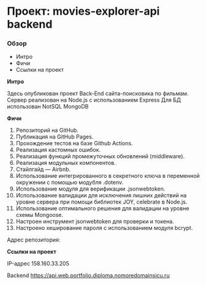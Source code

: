 # Проект: movies-explorer-api backend

### Обзор
* Интро
* Фичи
* Ссылки на проект

**Интро**

Здесь опубликован проект Back-End сайта-поисковика по фильмам.
Сервер реализован на Node.js с использованием Express
Для БД использован NotSQL MongoDB

**Фичи**

1. Репозиторий на GitHub.
2. Публикация на GitHub Pages.
3. Прохождение тестов на базе Github Actions.
4. Реализация кастомных ошибок.
5. Реализация функций промежуточных обновлений (middleware).
6. Реализация модульных компонентов.
7. Cтайлгайд — Airbnb.
8. Использование интегрированного в секретного ключа в переменной окружении с помощью модубля .dotenv.
9. Использование модуля для верификации .jsonwebtoken.
10. Использование валидации для исключения лишних действий на уровне сервера при помощи библиотек JOY, celebrate в Node.js.
11. Использование оптимального решения для валидации на уровне схемы Mongoose.
12. Настроен инструмент jsonwebtoken для проверки и токена.
13. Настроено хеширование пароля с использованием модуля bcrypt.

Адрес репозитория: 

**Ссылки на проект**

IP-адрес 158.160.33.205

Backend https://api.web.portfolio.diploma.nomoredomainsicu.ru
